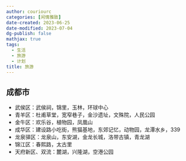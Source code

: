 ```yaml
---
author: couriourc
categories: [闲情雅致]
date-created: 2023-06-25
date-modified: 2023-07-04
dg-publish: false
mathjax: true
tags:
  - 生活
  - 旅游
  - 计划
title: 旅游
---
```


## 成都市

* 武侯区：武侯祠，锦里，玉林，环球中心
* 青羊区：杜甫草堂，宽窄巷子，金沙遗址，文殊院，人民公园
* 金牛区：欢乐谷，植物园，凤凰山
* 成华区：建设路小吃街，熊猫基地，东郊记忆，动物园，龙潭水乡，339
* 龙泉驿区：龙泉山，东安湖，金龙长城，洛带古镇，青龙湖
* 锦江区：春熙路，太古里
* 天府新区、双流：麓湖，兴隆湖，空港公园
